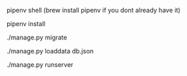 pipenv shell (brew install pipenv if you dont already have it)

pipenv install

./manage.py migrate

./manage.py loaddata db.json

./manage.py runserver
